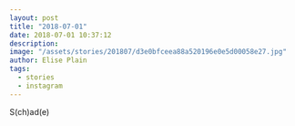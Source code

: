 ```yaml
---
layout: post
title: "2018-07-01"
date: 2018-07-01 10:37:12
description: 
image: "/assets/stories/201807/d3e0bfceea88a520196e0e5d00058e27.jpg"
author: Elise Plain
tags: 
  - stories
  - instagram
---
```


S(ch)ad(e)
<p></p>
